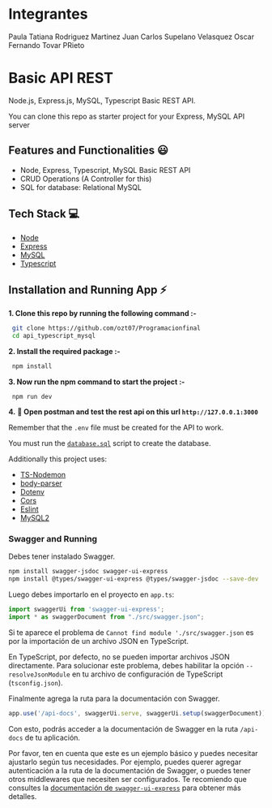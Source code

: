 # Integrantes

Paula Tatiana Rodriguez Martinez
Juan Carlos Supelano Velasquez
Oscar Fernando Tovar PRieto 

# Basic API REST

Node.js, Express.js, MySQL, Typescript Basic REST API.

You can clone this repo as starter project for your Express, MySQL API server

## Features and Functionalities 😃

- Node, Express, Typescript, MySQL Basic REST API
- CRUD Operations (A Controller for this)
- SQL for database: Relational MySQL

## Tech Stack 💻

- [Node](https://nodejs.org/en)
- [Express](https://expressjs.com/)
- [MySQL](https://www.mysql.com)
- [Typescript](https://nodejs.dev/en/learn/nodejs-with-typescript/)

## Installation and Running App :zap:

**1. Clone this repo by running the following command :-**

```bash
 git clone https://github.com/ozt07/Programacionfinal
 cd api_typescript_mysql
```

**2. Install the required package :-**

```bash
 npm install
```

**3. Now run the npm command to start the project :-**

```
 npm run dev
```

**4.** **🎉 Open postman and test the rest api on this url `http://127.0.0.1:3000`**

Remember that the `.env` file must be created for the API to work.

You must run the [`database.sql`](https://https://github.com/ozt07/Programacionfinal) script to create the database.

Additionally this project uses: 

- [TS-Nodemon](https://stackoverflow.com/questions/37979489/how-to-watch-and-reload-ts-node-when-typescript-files-change)
- [body-parser](https://www.npmjs.com/package/body-parser)
- [Dotenv](https://www.npmjs.com/package/dotenv)
- [Cors](https://www.npmjs.com/package/cors)
- [Eslint](https://eslint.org)
- [MySQL2](https://www.npmjs.com/package/mysql2)

### Swagger and Running

Debes tener instalado Swagger.

```bash
npm install swagger-jsdoc swagger-ui-express
npm install @types/swagger-ui-express @types/swagger-jsdoc --save-dev
```

Luego debes importarlo en el proyecto en `app.ts`:

```typescript
import swaggerUi from 'swagger-ui-express';
import * as swaggerDocument from "./src/swagger.json";
```

Si te aparece el problema de `Cannot find module './src/swagger.json` es por la importación de un archivo JSON en TypeScript.

En TypeScript, por defecto, no se pueden importar archivos JSON directamente. Para solucionar este problema, debes habilitar la opción `--resolveJsonModule` en tu archivo de configuración de TypeScript (`tsconfig.json`).

Finalmente agrega la ruta para la documentación con Swagger.

```typescript
app.use('/api-docs', swaggerUi.serve, swaggerUi.setup(swaggerDocument));
```

Con esto, podrás acceder a la documentación de Swagger en la ruta `/api-docs` de tu aplicación.

Por favor, ten en cuenta que este es un ejemplo básico y puedes necesitar ajustarlo según tus necesidades. Por ejemplo, puedes querer agregar autenticación a la ruta de la documentación de Swagger, o puedes tener otros middlewares que necesiten ser configurados. Te recomiendo que consultes la [documentación de `swagger-ui-express`](https://www.npmjs.com/package/swagger-ui-express) para obtener más detalles.